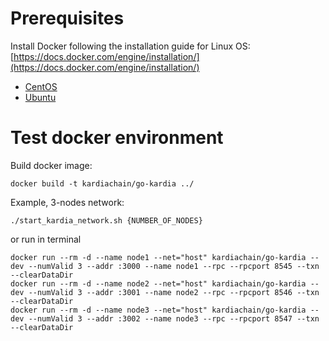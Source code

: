 # Prerequisites
Install Docker following the installation guide for Linux OS: [https://docs.docker.com/engine/installation/](https://docs.docker.com/engine/installation/)
* [CentOS](https://docs.docker.com/install/linux/docker-ce/centos) 
* [Ubuntu](https://docs.docker.com/install/linux/docker-ce/ubuntu)

# Test docker environment 

Build docker image: 

```
docker build -t kardiachain/go-kardia ../
```

Example, 3-nodes network: 

```
./start_kardia_network.sh {NUMBER_OF_NODES}
```

or run in terminal

```
docker run --rm -d --name node1 --net="host" kardiachain/go-kardia --dev --numValid 3 --addr :3000 --name node1 --rpc --rpcport 8545 --txn --clearDataDir
docker run --rm -d --name node2 --net="host" kardiachain/go-kardia --dev --numValid 3 --addr :3001 --name node2 --rpc --rpcport 8546 --txn --clearDataDir
docker run --rm -d --name node3 --net="host" kardiachain/go-kardia --dev --numValid 3 --addr :3002 --name node3 --rpc --rpcport 8547 --txn --clearDataDir
```

